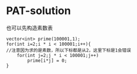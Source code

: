 # PAT-solution
也可以先构造素数表
```
vector<int> prime(100001,1);
for(int i=2;i * i < 100001;i++){
//注意因为求的是素数，所以下标都是从2，这里下标是1会错误
    for(int j=2;j * i < 100001;j++)
        prime[i*j] = 0;
}
```


